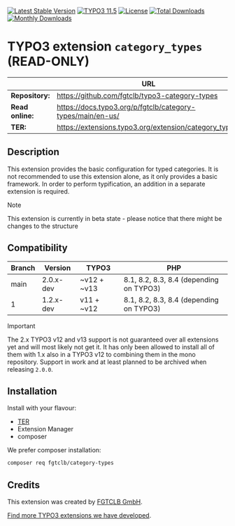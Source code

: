[![Latest Stable Version](https://poser.pugx.org/fgtclb/category-types/v/stable.svg?style=for-the-badge)](https://packagist.org/packages/fgtclb/category-types)
[![TYPO3 11.5](https://img.shields.io/badge/TYPO3-11.5-green.svg?style=for-the-badge)](https://get.typo3.org/version/11)
[![License](http://poser.pugx.org/fgtclb/category-types/license?style=for-the-badge)](https://packagist.org/packages/fgtclb/category-types)
[![Total Downloads](https://poser.pugx.org/fgtclb/category-types/downloads.svg?style=for-the-badge)](https://packagist.org/packages/fgtclb/category-types)
[![Monthly Downloads](https://poser.pugx.org/fgtclb/category-types/d/monthly?style=for-the-badge)](https://packagist.org/packages/fgtclb/category-types)

# TYPO3 extension `category_types` (READ-ONLY)

|                  | URL                                                        |
|------------------|------------------------------------------------------------|
| **Repository:**  | https://github.com/fgtclb/typo3-category-types             |
| **Read online:** | https://docs.typo3.org/p/fgtclb/category-types/main/en-us/ |
| **TER:**         | https://extensions.typo3.org/extension/category_types/     |

## Description

This extension provides the basic configuration for typed categories.
It is not recommended to use this extension alone, as it only provides a basic
framework. In order to perform typification, an addition in a separate extension
is required.

> [!NOTE]
> This extension is currently in beta state - please notice that there might be changes to the structure

## Compatibility

| Branch | Version   | TYPO3       | PHP                                     |
|--------|-----------|-------------|-----------------------------------------|
| main   | 2.0.x-dev | ~v12 + ~v13 | 8.1, 8.2, 8.3, 8.4 (depending on TYPO3) |
| 1      | 1.2.x-dev | v11 + ~v12  | 8.1, 8.2, 8.3, 8.4 (depending on TYPO3) |

> [!IMPORTANT]
> The 2.x TYPO3 v12 and v13 support is not guaranteed over all extensions
> yet and will most likely not get it. It has only been allowed to install
> all of them with 1.x also in a TYPO3 v12 to combining them in the mono
> repository.
> Support in work and at least planned to be archived when releasing `2.0.0`.

## Installation

Install with your flavour:

* [TER](https://extensions.typo3.org/extension/category_types/)
* Extension Manager
* composer

We prefer composer installation:
```bash
composer req fgtclb/category-types
```

## Credits

This extension was created by [FGTCLB GmbH](https://www.fgtclb.com/).

[Find more TYPO3 extensions we have developed](https://github.com/fgtclb/).
